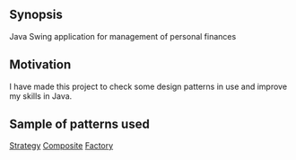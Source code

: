 ## Synopsis

Java Swing application for management of personal finances

## Motivation

I have made this project to check some design patterns in use and improve my skills in Java.

## Sample of patterns used
[Strategy](src/main/java/listener/ParserListener.java)
[Composite](src/main/java/listener/CompositeActionListener.java)
[Factory](src/main/java/parser/ParserFactory.java)
